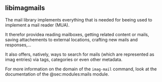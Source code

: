## libimagmails

The mail library implements everything that is needed for beeing used to
implement a mail reader (MUA).

It therefor providea reading mailboxes, getting related content or mails, saving
attachements to external locations, crafting new mails and responses,...

It also offers, natively, ways to search for mails (which are represented as
imag entries) via tags, categories or even other metadata.

For more information on the domain of the `imag-mail` command, look at the
documentation of the @sec:modules:mails module.

